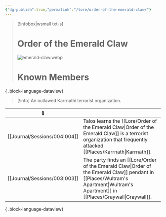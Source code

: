 ```yaml
---
{"dg-publish":true,"permalink":"/lore/order-of-the-emerald-claw/"}
---
```


> [!infobox|wsmall txt-s]
> # Order of the Emerald Claw
> ![emerald-claw.webp](/img/user/z_attachments/emerald-claw.webp) 
> # Known Members
>  
{ .block-language-dataview}

>[!info]  An outlawed Karrnathi terrorist organization.

| §                                |                                                                                                                   |
| -------------------------------- | ----------------------------------------------------------------------------------------------------------------- |
| [[Journal/Sessions/004\|004]] | Talos learns the [[Lore/Order of the Emerald Claw\|Order of the Emerald Claw]] is a terrorist organization that frequently attacked [[Places/Karrnath\|Karrnath]]. |
| [[Journal/Sessions/003\|003]] | The party finds an [[Lore/Order of the Emerald Claw\|Order of the Emerald Claw]] pendant in [[Places/Wultram's Apartment\|Wultram's Apartment]] in [[Places/Graywall\|Graywall]].              |

{ .block-language-dataview}
